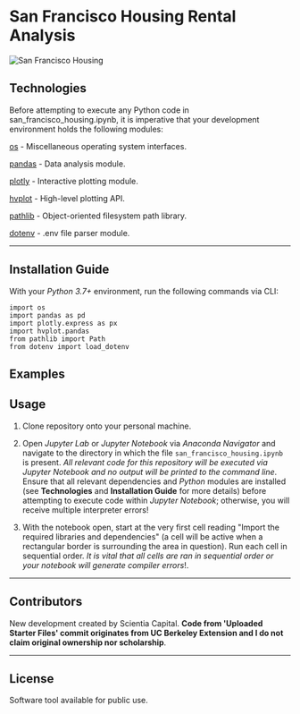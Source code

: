 # San Francisco Housing Rental Analysis

![San Francisco Housing](https://github.com/ScientiaCapital/San-Francisco-Housing-Rental-Analysis/blob/main/Images/2021_image.jpg)

## Technologies


Before attempting to execute any Python code in san_francisco_housing.ipynb, it is imperative that your development environment holds the following modules:

[os](https://docs.python.org/3/library/os.html) - Miscellaneous operating system interfaces.

[pandas](https://pandas.pydata.org/pandas-docs/stable/) - Data analysis module.

[plotly](https://plotly.com/python/) - Interactive plotting module.

[hvplot](https://hvplot.holoviz.org/) - High-level plotting API.

[pathlib](https://docs.python.org/3/library/pathlib.html) - Object-oriented filesystem path library.

[dotenv](https://pypi.org/project/python-dotenv/) - .env file parser module.

---

## Installation Guide

With your _Python 3.7+_ environment, run the following commands via CLI:

```
import os
import pandas as pd
import plotly.express as px
import hvplot.pandas
from pathlib import Path
from dotenv import load_dotenv
```

## Examples


## Usage

1. Clone repository onto your personal machine. 

2. Open _Jupyter Lab_ or _Jupyter Notebook_ via _Anaconda Navigator_ and navigate to the directory in which the file `san_francisco_housing.ipynb` is present. _All relevant code for this repository will be executed via Jupyter Notebook and no output will be printed to the command line_. Ensure that all relevant dependencies and _Python_ modules are installed (see __Technologies__ and __Installation Guide__ for more details) before attempting to execute code within _Jupyter Notebook_; otherwise, you will receive multiple interpreter errors! 

3. With the notebook open, start at the very first cell reading "Import the required libraries and dependencies" (a cell will be active when a rectangular border is surrounding the area in question). Run each cell in sequential order. _It is vital that all cells are ran in sequential order or your notebook will generate compiler errors_!. 

---

## Contributors

New development created by Scientia Capital. **Code from 'Uploaded Starter Files' commit originates from UC Berkeley Extension and I do not claim original ownership nor scholarship**.

---

## License

Software tool available for public use. 
